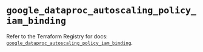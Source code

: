 # `google_dataproc_autoscaling_policy_iam_binding`

Refer to the Terraform Registry for docs: [`google_dataproc_autoscaling_policy_iam_binding`](https://registry.terraform.io/providers/hashicorp/google-beta/6.21.0/docs/resources/google_dataproc_autoscaling_policy_iam_binding).
